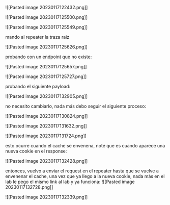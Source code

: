 ![[Pasted image 20230117122432.png]]


![[Pasted image 20230117125500.png]]

![[Pasted image 20230117125549.png]]

mando al repeater la traza raiz

![[Pasted image 20230117125626.png]]

probando con un endpoint que no existe:

![[Pasted image 20230117125657.png]]

![[Pasted image 20230117125727.png]]

probando el siguiente payload:

![[Pasted image 20230117132905.png]]

no necesito cambiarlo, nada más debo seguir el siguiente proceso:

![[Pasted image 20230117130824.png]]


![[Pasted image 20230117131632.png]]

![[Pasted image 20230117131724.png]]

esto ocurre cuando el cache se envenena, noté que es cuando aparece una nueva cookie en el response:

![[Pasted image 20230117132428.png]]

entonces, vuelvo a enviar el request en el repeater hasta que se vuelve a envenenar el cache, una vez que ya llego a la nueva cookie, nada más en el lab le pego el mismo link al lab y ya funciona:
![[Pasted image 20230117132728.png]]


![[Pasted image 20230117132339.png]]